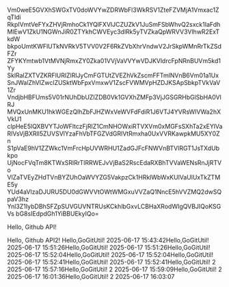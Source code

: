 Vm0weE5GVXhSWGxTV0doWVYwZDRWbFl3WkRSV1ZteFZVMjA1Vmxac1ZqTldi
RkpIVmtVeFYxZHVjRmhoCk1YQlFXVlJCZUZkV1JuSmFSbWhvQ2sxck1IaFdh
MlEwV1ZkU1NGWnJiR0ZTYkhCWVEyc3dlRk5yTVZkaQpWRVV3VlhwR2ExTkdW
bkpoUmtKWFlUTkNVRkV5TVV0V2F6RkZVbXhrVndwV2JrSkpWMnRrTkZSdFZr
ZFYKYmtwb1VtMVNjRmxZY0Zka01VVjVaVVYwVDJKVldrcFpNRnBUVm5kd1Yy
SklRalZXTVZKRFlURlZlRlJyCmFGTUtZVEZhVkZscmFFTmlNVnB6Vm01a1Ux
SnJWalZhVlZwclZUSktWbFpxVmxwV1ZscFVWMVpHZDJKSApSbkpTVkVaV1Zr
VndjbHBFUms5V01rNUhDbUZIZDB0Vk1GVXhZMFp3VjJGSGRHbGlSbHA0VlRJ
MVQxUnMKU1hkWGEzQlhZbFJHZWxVeWVFdFdiR1J6VTJ4YVRsWlVWa2hXVkU1
clpHeE5lQXBVYTJoWFltczFjRlZ1CmNHOWxiRTVXVm0xMGFsSXhTa2xEYlVa
RlVsVjBXRll5ZUVSVlYzaFhVbTFGZVdGRlVtRmxha0UxVVRKawpkMU5XY0Zn
S1pVaE9hV1ZZWkc1VmFrcHpUVWRHU1ZadGJFcFNWVnBTVlRGT1JsTXdUbkpo
UjNocFVqTm8KTWxSRlRrTlRRWEJvVjBaS2RscEdaRXBhTVVaWENsRnJjRTVo
VlZaTVEyZHdTVnBYZUhOaWVYZG5VakpzCk1HRklWbWxKUlVaUlUxTkZTME5y
YUd4aVIzaDJURU5DU0dGWVVtOWtWMGxuVVZaQ1NncE5hVVZMQ2dwSQpaV3hz
Ynl3Z1IybDBhSFZpSUVGUVNTRUsKCkhlbGxvLCBHaXRodWIgQVBJIQoKSGVs
bG8sIEdpdGh1YiBBUEkyIQo=

Hello, Github API!

Hello, Github API2!
Hello,GoGitUtil! 2025-06-17 15:43:42Hello,GoGitUtil! 2025-06-17 15:51:26Hello,GoGitUtil! 2025-06-17 15:51:26Hello,GoGitUtil! 2025-06-17 15:52:04Hello,GoGitUtil! 2025-06-17 15:52:04Hello,GoGitUtil! 2025-06-17 15:52:41Hello,GoGitUtil! 2025-06-17 15:52:41Hello,GoGitUtil! 2 2025-06-17 15:57:16Hello,GoGitUtil! 2 2025-06-17 15:59:09Hello,GoGitUtil! 2 2025-06-17 16:01:36Hello,GoGitUtil! 2 2025-06-17 16:03:07